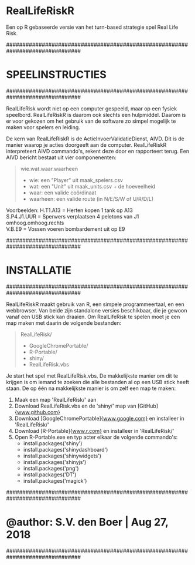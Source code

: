 # RealLifeRiskR
Een op R gebaseerde versie van het turn-based strategie spel Real Life Risk.

###############################################################################
# SPEELINSTRUCTIES
###############################################################################

RealLifeRisk wordt niet op een computer gespeeld, maar op een fysiek speelbord.
RealLifeRiskR is daarom ook slechts een hulpmiddel. Daarom is er voor gekozen om
het gebruik van de software zo simpel mogelijk te maken voor spelers en leiding.

De kern van RealLifeRiskR is de ActieInvoerValidatieDienst, AIVD. 
Dit is de manier waarop je acties doorgeeft aan de computer. RealLifeRiskR 
interpreteert AIVD commando's, rekent deze door en rapporteert terug. Een
AIVD bericht bestaat uit vier componenenten:

> wie.wat.waar.waarheen  
> - wie: een "Player" uit maak_spelers.csv  
> - wat: een "Unit" uit maak_units.csv + de hoeveelheid  
> - waar: een valide coördinaat  
> - waarheen: een valide route (in N/E/S/W of U/R/D/L)  

Voorbeelden: 
H.T1.A13    = Herten kopen 1 tank op A13  
S.P4.J1.UUR = Sperwers verplaatsen 4 peletons van J1 omhoog.omhoog.rechts  
V.B.E9      = Vossen voeren bombardement uit op E9  

###############################################################################
# INSTALLATIE
###############################################################################

RealLifeRiskR maakt gebruik van R, een simpele programmeertaal, en een webbrowser. 
Van beide zijn standalone versies beschikbaar, die je gewoon vanaf een USB stick kan draaien. 
Om RealLifeRisk te spelen moet je een map maken met daarin de volgende bestanden:

> RealLifeRisk/  
> - GoogleChromePortable/  
> - R-Portable/  
> - shiny/  
> - RealLifeRisk.vbs  

Je start het spel met RealLifeRisk.vbs. De makkelijkste manier om dit te krijgen 
is om iemand te zoeken die alle bestanden al op een USB stick heeft staan. 
De op één na makkelijkste manier is om zelf een map te maken:

1. Maak een map 'RealLifeRisk/' aan
2. Download RealLifeRisk.vbs en de 'shiny/' map van [GitHub]{www.github.com}
3. Download [GoogleChromePortable]{www.google.com} en installeer in 'RealLifeRisk/'
4. Download [R-Portable]{www.r.com} en installeer in 'RealLifeRisk/'
5. Open R-Portable.exe en typ acter elkaar de volgende commando's:
   - install.packages('shiny')
   - install.packages('shinydashboard')
   - install.packages('shinywidgets')
   - install.packages('shinyjs')
   - install.packages('png')
   - install.packages('DT')
   - install.packages('magick')

###############################################################################
# @author: S.V. den Boer | Aug 27, 2018
###############################################################################